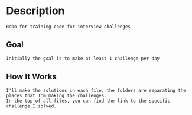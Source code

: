# Description
    Repo for training code for interview challenges

## Goal
    Initially the goal is to make at least 1 challenge per day

## How It Works
    I'll make the solutions in each file, the folders are separating the places that I'm making the challenges.
    In the top of all files, you can find the link to the specific challenge I solved.